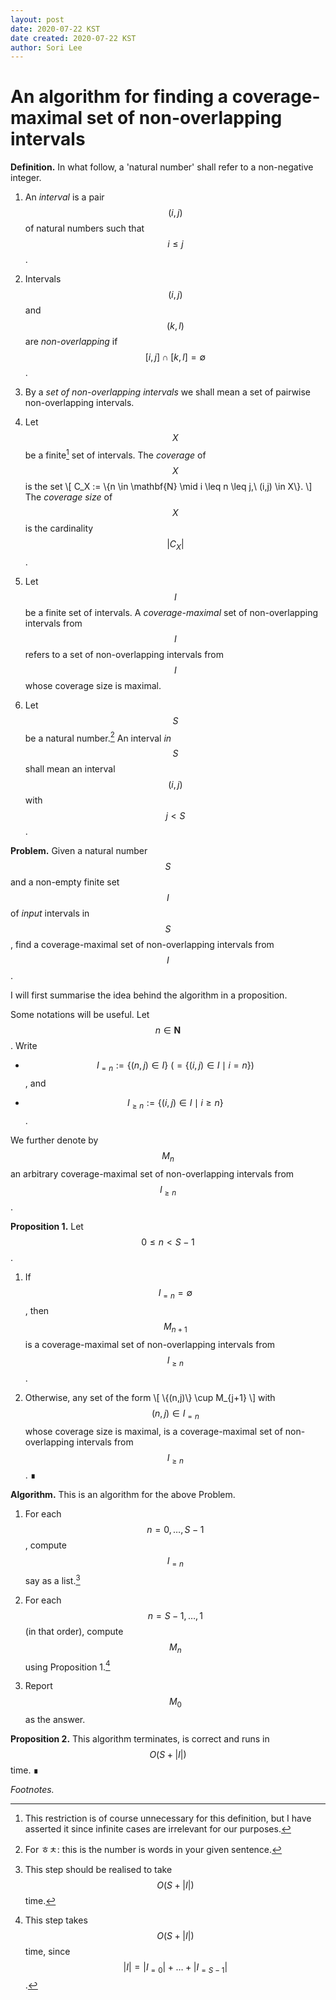 ```yaml
---
layout: post
date: 2020-07-22 KST
date created: 2020-07-22 KST
author: Sori Lee
---
```


# An algorithm for finding a coverage-maximal set of non-overlapping intervals

**Definition.** In what follow, a 'natural number' shall refer to a non-negative integer.

1. An *interval* is a pair $$(i,j)$$ of natural numbers such that $$i \leq j$$.

2. Intervals $$(i,j)$$ and $$(k,l)$$ are *non-overlapping* if $$[i,j] \cap [k,l] = \emptyset$$.

3. By a *set of non-overlapping intervals* we shall mean a set of pairwise non-overlapping intervals.

4. Let $$X$$ be a finite[^1] set of intervals. The *coverage* of $$X$$ is the set
\\[
C_X := \\{n \in \mathbf{N} \mid i \leq n \leq j,\ (i,j) \in X\\}.
\\]
The *coverage size* of $$X$$ is the cardinality $$\lvert C_X \rvert$$.

5. Let $$I$$ be a finite set of intervals. A *coverage-maximal* set of non-overlapping intervals from $$I$$ refers to a set of non-overlapping intervals from $$I$$ whose coverage size is maximal.

6. Let $$S$$ be a natural number.[^2]
An interval *in* $$S$$ shall mean an interval $$(i,j)$$ with $$j < S$$.

[^1]: This restriction is of course unnecessary for this definition, but I have asserted it since infinite cases are irrelevant for our purposes.

[^2]: For ㅎㅊ: this is the number is words in your given sentence.

**Problem.** Given a natural number $$S$$ and a non-empty finite set $$I$$ of *input* intervals in $$S$$, find a coverage-maximal set of non-overlapping intervals from $$I$$.

I will first summarise the idea behind the algorithm in a proposition.

Some notations will be useful.
Let $$n \in \mathbf{N}$$.
Write

- $$I_{=n} := \{(n,j) \in I\}\ (= \{(i,j) \in I \mid i = n\})$$, and

- $$I_{\geq n} := \{(i,j) \in I \mid i \geq n\}$$.

We further denote by $$M_n$$ an arbitrary coverage-maximal set of non-overlapping intervals from $$I_{\geq n}$$.

<!--
Now the idea behind the algorithm to be presented is summarised in:
-->

<!--
**Proposition.**
Let $$0 \leq n < S-1$$.
Write
\\[
(n,m) = \mathop{argmax}_{(n,j) \in I_{=n}} |C_{\\{(n,j)\\} \cup M_{j+1}}|.
\\]
Then $$\{(n,m)\} \cup M_{j+1}$$ is a coverage-maximal set of non-overlapping intervals from $$I_{\geq n}$$.
-->

**Proposition 1.** Let $$0 \leq n < S-1$$.

1. If $$I_{=n} = \emptyset$$, then $$M_{n+1}$$ is a coverage-maximal set of non-overlapping intervals from $$I_{\geq n}$$.

2. Otherwise, any set of the form
\\[
\\{(n,j)\\} \cup M_{j+1}
\\]
with $$(n,j) \in I_{=n}$$ whose coverage size is maximal, is a coverage-maximal set of non-overlapping intervals from $$I_{\geq n}$$. ∎

**Algorithm.** This is an algorithm for the above Problem.

1. For each $$n = 0, \ldots, S-1$$, compute $$I_{=n}$$ say as a list.[^3]

2. For each $$n = S-1, \ldots, 1$$ (in that order), compute $$M_n$$ using Proposition 1.[^4]

3. Report $$M_0$$ as the answer.

[^3]: This step should be realised to take $$O(S + \lvert I \rvert)$$ time.

[^4]: This step takes $$O(S + \lvert I \rvert)$$ time, since $$\lvert I \rvert = \lvert I_{=0} \rvert + \ldots + \lvert I_{=S-1} \rvert$$.

**Proposition 2.** This algorithm terminates, is correct and runs in $$O(S + \lvert I \rvert)$$ time. ∎

*Footnotes.*

